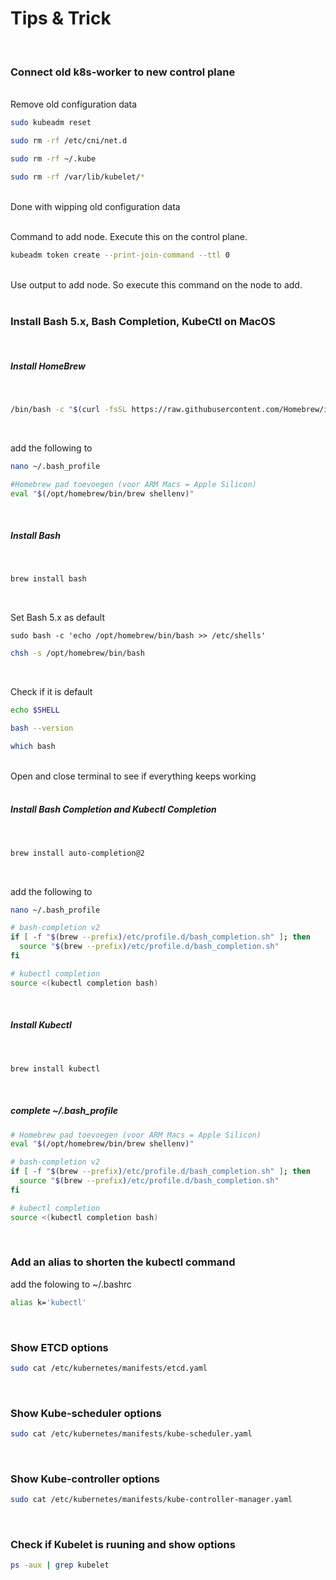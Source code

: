 # Tips & Trick
<br>

### Connect old k8s-worker to new control plane
<br>
Remove old configuration data

```sh
sudo kubeadm reset
```

```sh
sudo rm -rf /etc/cni/net.d
```

```sh
sudo rm -rf ~/.kube
```

```sh
sudo rm -rf /var/lib/kubelet/*
```
<br>
Done with wipping old configuration data
<br>
<br>

Command to add node. Execute this on the control plane.
<br>

```sh
kubeadm token create --print-join-command --ttl 0
```
<br>
Use output to add node. So execute this command on the node to add.
<br>
<br>


### Install Bash 5.x, Bash Completion, KubeCtl on MacOS
<br>

##### Install HomeBrew
<br>

```sh
/bin/bash -c "$(curl -fsSL https://raw.githubusercontent.com/Homebrew/install/HEAD/install.sh)"
```
<br>

add the following to
<br>
```sh
nano ~/.bash_profile
```

```sh
#Homebrew pad toevoegen (voor ARM Macs = Apple Silicon)
eval "$(/opt/homebrew/bin/brew shellenv)"
```
<br>

##### Install Bash
<br>

```sh
brew install bash
```
<br>

Set Bash 5.x as default
<br>

```ssh
sudo bash -c 'echo /opt/homebrew/bin/bash >> /etc/shells'
```

```sh
chsh -s /opt/homebrew/bin/bash
```
<br>

Check if it is default
<br>
```sh
echo $SHELL
```

```sh
bash --version
```

```sh
which bash
```
<br>
Open and close terminal to see if everything keeps working
<br>

<br>

##### Install Bash Completion and Kubectl Completion 
<br>

```sh
brew install auto-completion@2
```
<br>

add the following to
<br>
```sh
nano ~/.bash_profile
```

```sh
# bash-completion v2
if [ -f "$(brew --prefix)/etc/profile.d/bash_completion.sh" ]; then
  source "$(brew --prefix)/etc/profile.d/bash_completion.sh"
fi

# kubectl completion
source <(kubectl completion bash)
```
<br>

##### Install Kubectl
<br>

```sh
brew install kubectl
```
<br>

##### complete ~/.bash_profile

```sh
# Homebrew pad toevoegen (voor ARM Macs = Apple Silicon)
eval "$(/opt/homebrew/bin/brew shellenv)"

# bash-completion v2
if [ -f "$(brew --prefix)/etc/profile.d/bash_completion.sh" ]; then
  source "$(brew --prefix)/etc/profile.d/bash_completion.sh"
fi

# kubectl completion
source <(kubectl completion bash)
```
<br>

### Add an alias to shorten the kubectl command

add the folowing to ~/.bashrc

```sh
alias k='kubectl'
```
<br>


### Show ETCD options

```sh
sudo cat /etc/kubernetes/manifests/etcd.yaml
```
<br>

### Show Kube-scheduler options

```sh
sudo cat /etc/kubernetes/manifests/kube-scheduler.yaml
```
<br>

### Show Kube-controller options

```sh
sudo cat /etc/kubernetes/manifests/kube-controller-manager.yaml 
```
<br>

### Check if Kubelet is ruuning and show options

```sh
ps -aux | grep kubelet
```